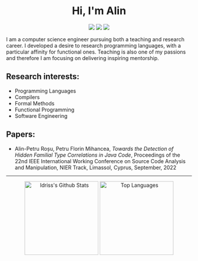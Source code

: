<h1 align="center">
 Hi, I'm Alin
</h1>

<p align="center">   
  <a href="mailto:rosualinpetru@gmail.com"><img src="https://img.shields.io/badge/-Email-1b1f25?style=for-the-badge&logo=gmail&logoColor=386ccc"></a>
  <a href="https://www.linkedin.com/in/rosualinpetru/" target="_blank"><img src="https://img.shields.io/badge/-LinkedIn-1b1f25?style=for-the-badge&logo=linkedin&logoColor=386ccc"></a> 
  <a href="https://www.instagram.com/rosualinpetru" target="_blank"><img src="https://img.shields.io/badge/-Instagram-1b1f25?style=for-the-badge&logo=instagram&logoColor=386ccc"></a>
</p>

I am a computer science engineer pursuing both a teaching and research career. I developed a desire to research programming languages, with a particular affinity for functional ones. Teaching is also one of my passions and therefore I am focusing on delivering inspiring mentorship.

## Research interests:

* Programming Languages
* Compilers
* Formal Methods
* Functional Programming
* Software Engineering


## Papers:
- Alin-Petru Roșu, Petru Florin Mihancea, <i>Towards the Detection of Hidden Familial Type Correlations in Java Code</i>, Proceedings of the 22nd IEEE International Working Conference on Source Code Analysis and Manipulation, NIER Track, Limassol, Cyprus, September, 2022

<hr>

<div>
<div align="center">
    <a href="#"><img alt="Idriss's Github Stats" src="https://github-readme-stats.vercel.app/api?username=rosualinpetru&show_icons=true&include_all_commits=true&count_private=true&theme=react&hide_border=true&bg_color=22272e&title_color=386ccc&icon_color=386ccc" height="200"/></a>
    <a href="#"><img alt="Top Languages" src="https://github-readme-stats.vercel.app/api/top-langs/?username=rosualinpetru&hide=javascript,html&layout=compact&theme=react&hide_border=true&bg_color=22272e&title_color=386ccc&icon_color=386ccc" height="200"/></a>
</div>
</div>
